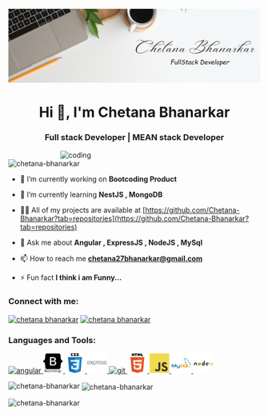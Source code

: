 ![logo](https://github.com/Chetana-Bhanarkar/Chetana-Bhanarkar/blob/main/Chetana%20Bhanarkar.png)

<h1 align="center">Hi 👋, I'm Chetana Bhanarkar</h1>
<h3 align="center">Full stack Developer | MEAN stack Developer</h3>
<img align="right" alt="coding"width="400"src="https://media.licdn.com/dms/image/C4D22AQED6dzxfA6EtA/feedshare-shrink_2048_1536/0/1634030043001?e=2147483647&v=beta&t=f9Gw2YHwbnxqcNaoc2Ydan-Rx5Frf324vfJv_WHJTWE">

<p align="left"> <img src="https://komarev.com/ghpvc/?username=chetana-bhanarkar&label=Profile%20views&color=0e75b6&style=flat" alt="chetana-bhanarkar" /> </p>

- 🔭 I’m currently working on **Bootcoding Product**

- 🌱 I’m currently learning **NestJS , MongoDB**

- 👨‍💻 All of my projects are available at [https://github.com/Chetana-Bhanarkar?tab=repositories](https://github.com/Chetana-Bhanarkar?tab=repositories)

- 💬 Ask me about **Angular , ExpressJS , NodeJS , MySql**

- 📫 How to reach me **chetana27bhanarkar@gmail.com**

- ⚡ Fun fact **I think i am Funny...**

<h3 align="left">Connect with me:</h3>
<p align="left">
<a href="https://linkedin.com/in/chetana bhanarkar" target="blank"><img align="center" src="https://raw.githubusercontent.com/rahuldkjain/github-profile-readme-generator/master/src/images/icons/Social/linked-in-alt.svg" alt="chetana bhanarkar" height="30" width="40" /></a>
<a href="https://www.leetcode.com/chetana bhanarkar" target="blank"><img align="center" src="https://raw.githubusercontent.com/rahuldkjain/github-profile-readme-generator/master/src/images/icons/Social/leet-code.svg" alt="chetana bhanarkar" height="30" width="40" /></a>
</p>

<h3 align="left">Languages and Tools:</h3>
<p align="left"> <a href="https://angular.io" target="_blank" rel="noreferrer"> <img src="https://angular.io/assets/images/logos/angular/angular.svg" alt="angular" width="40" height="40"/> </a> <a href="https://getbootstrap.com" target="_blank" rel="noreferrer"> <img src="https://raw.githubusercontent.com/devicons/devicon/master/icons/bootstrap/bootstrap-plain-wordmark.svg" alt="bootstrap" width="40" height="40"/> </a> <a href="https://www.w3schools.com/css/" target="_blank" rel="noreferrer"> <img src="https://raw.githubusercontent.com/devicons/devicon/master/icons/css3/css3-original-wordmark.svg" alt="css3" width="40" height="40"/> </a> <a href="https://expressjs.com" target="_blank" rel="noreferrer"> <img src="https://raw.githubusercontent.com/devicons/devicon/master/icons/express/express-original-wordmark.svg" alt="express" width="40" height="40"/> </a> <a href="https://git-scm.com/" target="_blank" rel="noreferrer"> <img src="https://www.vectorlogo.zone/logos/git-scm/git-scm-icon.svg" alt="git" width="40" height="40"/> </a> <a href="https://www.w3.org/html/" target="_blank" rel="noreferrer"> <img src="https://raw.githubusercontent.com/devicons/devicon/master/icons/html5/html5-original-wordmark.svg" alt="html5" width="40" height="40"/> </a> <a href="https://developer.mozilla.org/en-US/docs/Web/JavaScript" target="_blank" rel="noreferrer"> <img src="https://raw.githubusercontent.com/devicons/devicon/master/icons/javascript/javascript-original.svg" alt="javascript" width="40" height="40"/> </a> <a href="https://www.mysql.com/" target="_blank" rel="noreferrer"> <img src="https://raw.githubusercontent.com/devicons/devicon/master/icons/mysql/mysql-original-wordmark.svg" alt="mysql" width="40" height="40"/> </a> <a href="https://nodejs.org" target="_blank" rel="noreferrer"> <img src="https://raw.githubusercontent.com/devicons/devicon/master/icons/nodejs/nodejs-original-wordmark.svg" alt="nodejs" width="40" height="40"/> </a> </p>

<p><img align="left" src="https://github-readme-stats.vercel.app/api/top-langs?username=chetana-bhanarkar&show_icons=true&locale=en&layout=compact" alt="chetana-bhanarkar" /></p>

<p>&nbsp;<img align="center" src="https://github-readme-stats.vercel.app/api?username=chetana-bhanarkar&show_icons=true&locale=en" alt="chetana-bhanarkar" /></p>

<p><img align="center" src="https://github-readme-streak-stats.herokuapp.com/?user=chetana-bhanarkar&" alt="chetana-bhanarkar" /></p>
